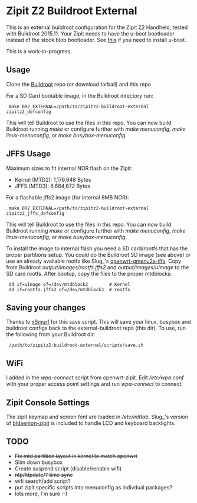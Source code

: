 # Zipit Z2 Buildroot External
This is an external buildroot configuration for the Zipit Z2 Handheld, tested with Buildroot 2015.11. Your Zipit needs to have the u-boot bootloader instead of the stock blob bootloader. See [this](http://mozzwald.com/articles/z2uflashstock-v0-3) if you need to install u-boot. 

This is a work-in-progress.

## Usage
Clone the [Buildroot](http://git.buildroot.net/buildroot) repo (or download tarball) and this repo

For a SD Card bootable image, in the Buildroot directory run:

     make BR2_EXTERNAL=/path/to/zipitz2-buildroot-external zipitz2_defconfig

This will tell Buildroot to use the files in this repo. You can now build Buildroot running _make_ or configure further with _make menuconfig_, _make linux-menuconfig_, or _make busybox-menuconfig_. 

## JFFS Usage
Maximum sizes to fit internal NOR flash on the Zipit:

- Kernel (MTD2): 1,179,648 Bytes
- JFFS   (MTD3): 6,684,672 Bytes

For a flashable jffs2 image (for internal 8MB NOR):

     make BR2_EXTERNAL=/path/to/zipitz2-buildroot-external zipitz2_jffs_defconfig

This will tell Buildroot to use the files in this repo. You can now build Buildroot running _make_ or configure further with _make menuconfig_, _make linux-menuconfig_, or _make busybox-menuconfig_. 

To install the image to internal flash you need a SD card/rootfs that has the proper partitions setup. You could do the Buildroot SD image (see above) or use an already available rootfs like Slug_'s [openwrt-gmenu2x-jffs](http://engine12.com/files/gmenu-zipit/gmenu_jffs2_rc23.tar.bz2). Copy from Buildroot _output/images/rootfs.jffs2_ and _output/images/uImage_ to the SD card rootfs. After bootup, copy the files to the proper mtdblocks:

     dd if=uImage of=/dev/mtdblock2        # Kernel
     dd if=rootfs.jffs2 of=/dev/mtdblock3  # rootfs

## Saving your changes
Thanks to [xSmurf](https://github.com/xSmurf/coreboot_buildroot_project) for this save script. This will save your linux, busybox and buildroot configs back to the external-buildroot repo (this dir). To use, run the following from your Buildroot dir:

     /path/to/zipitz2-buildroot-external/scripts/save.sh

## WiFi
I added in the _wpa-connect_ script from openwrt-zipit. Edit _/etc/wpa.conf_ with your proper access point settings and run _wpa-connect_ to connect.

## Zipit Console Settings
The zipit keymap and screen font are loaded in _/etc/inittab_. Slug_'s version of [bldaemon-zipit](https://github.com/engine12/bldaemon-zipit) is included to handle LCD and keyboard backlights.

## TODO
- ~~Fix mtd partition layout in kernel to match openwrt~~
- Slim down busybox
- Create suspend script (disable/renable wifi)
- ~~ntp/htpdate/? time sync~~
- wifi search/add script?
- put zipit specific scripts into menuconfig as indivdual packages?
- lots more, I'm sure :-)
